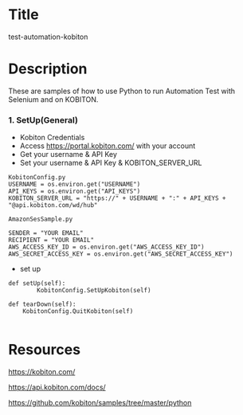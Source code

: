 
# Title
test-automation-kobiton

# Description
These are samples of how to use Python to run Automation Test with Selenium and on KOBITON.

### 1. SetUp(General)
- Kobiton Credentials
- Access <https://portal.kobiton.com/> with your account
- Get your username & API Key
- Set your username & API Key & KOBITON_SERVER_URL

```
KobitonConfig.py
USERNAME = os.environ.get("USERNAME")
API_KEYS = os.environ.get("API_KEYS")
KOBITON_SERVER_URL = "https://" + USERNAME + ":" + API_KEYS + "@api.kobiton.com/wd/hub"

```

```
AmazonSesSample.py 

SENDER = "YOUR EMAIL"
RECIPIENT = "YOUR EMAIL"
AWS_ACCESS_KEY_ID = os.environ.get("AWS_ACCESS_KEY_ID")
AWS_SECRET_ACCESS_KEY = os.environ.get("AWS_SECRET_ACCESS_KEY")

```


- set up

```
def setUp(self):
        KobitonConfig.SetUpKobiton(self)
    
def tearDown(self):
    KobitonConfig.QuitKobiton(self)
        
```


# Resources
<https://kobiton.com/>

<https://api.kobiton.com/docs/>

<https://github.com/kobiton/samples/tree/master/python>



